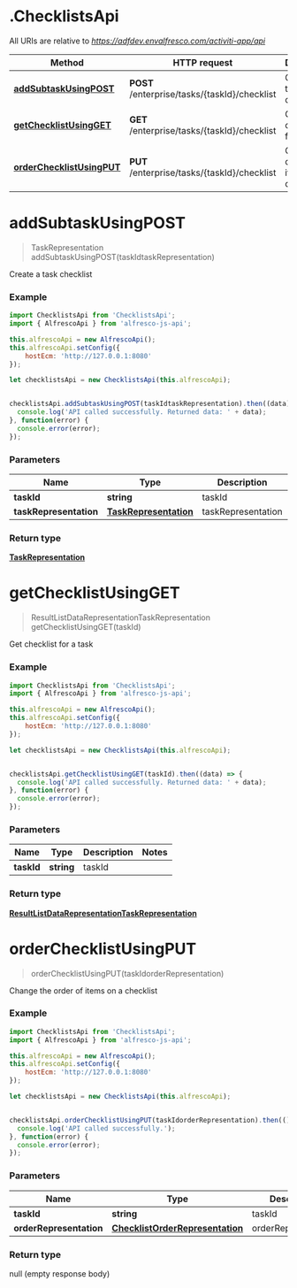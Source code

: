 # .ChecklistsApi

All URIs are relative to *https://adfdev.envalfresco.com/activiti-app/api*

Method | HTTP request | Description
------------- | ------------- | -------------
[**addSubtaskUsingPOST**](ChecklistsApi.md#addSubtaskUsingPOST) | **POST** /enterprise/tasks/{taskId}/checklist | Create a task checklist
[**getChecklistUsingGET**](ChecklistsApi.md#getChecklistUsingGET) | **GET** /enterprise/tasks/{taskId}/checklist | Get checklist for a task
[**orderChecklistUsingPUT**](ChecklistsApi.md#orderChecklistUsingPUT) | **PUT** /enterprise/tasks/{taskId}/checklist | Change the order of items on a checklist


<a name="addSubtaskUsingPOST"></a>
# **addSubtaskUsingPOST**
> TaskRepresentation addSubtaskUsingPOST(taskIdtaskRepresentation)

Create a task checklist

### Example
```javascript
import ChecklistsApi from 'ChecklistsApi';
import { AlfrescoApi } from 'alfresco-js-api';

this.alfrescoApi = new AlfrescoApi();
this.alfrescoApi.setConfig({
    hostEcm: 'http://127.0.0.1:8080'
});

let checklistsApi = new ChecklistsApi(this.alfrescoApi);


checklistsApi.addSubtaskUsingPOST(taskIdtaskRepresentation).then((data) => {
  console.log('API called successfully. Returned data: ' + data);
}, function(error) {
  console.error(error);
});

```

### Parameters

Name | Type | Description  | Notes
------------- | ------------- | ------------- | -------------
 **taskId** | **string**| taskId | 
 **taskRepresentation** | [**TaskRepresentation**](TaskRepresentation.md)| taskRepresentation | 

### Return type

[**TaskRepresentation**](TaskRepresentation.md)

<a name="getChecklistUsingGET"></a>
# **getChecklistUsingGET**
> ResultListDataRepresentationTaskRepresentation getChecklistUsingGET(taskId)

Get checklist for a task

### Example
```javascript
import ChecklistsApi from 'ChecklistsApi';
import { AlfrescoApi } from 'alfresco-js-api';

this.alfrescoApi = new AlfrescoApi();
this.alfrescoApi.setConfig({
    hostEcm: 'http://127.0.0.1:8080'
});

let checklistsApi = new ChecklistsApi(this.alfrescoApi);


checklistsApi.getChecklistUsingGET(taskId).then((data) => {
  console.log('API called successfully. Returned data: ' + data);
}, function(error) {
  console.error(error);
});

```

### Parameters

Name | Type | Description  | Notes
------------- | ------------- | ------------- | -------------
 **taskId** | **string**| taskId | 

### Return type

[**ResultListDataRepresentationTaskRepresentation**](ResultListDataRepresentationTaskRepresentation.md)

<a name="orderChecklistUsingPUT"></a>
# **orderChecklistUsingPUT**
> orderChecklistUsingPUT(taskIdorderRepresentation)

Change the order of items on a checklist

### Example
```javascript
import ChecklistsApi from 'ChecklistsApi';
import { AlfrescoApi } from 'alfresco-js-api';

this.alfrescoApi = new AlfrescoApi();
this.alfrescoApi.setConfig({
    hostEcm: 'http://127.0.0.1:8080'
});

let checklistsApi = new ChecklistsApi(this.alfrescoApi);


checklistsApi.orderChecklistUsingPUT(taskIdorderRepresentation).then(() => {
  console.log('API called successfully.');
}, function(error) {
  console.error(error);
});

```

### Parameters

Name | Type | Description  | Notes
------------- | ------------- | ------------- | -------------
 **taskId** | **string**| taskId | 
 **orderRepresentation** | [**ChecklistOrderRepresentation**](ChecklistOrderRepresentation.md)| orderRepresentation | 

### Return type

null (empty response body)

